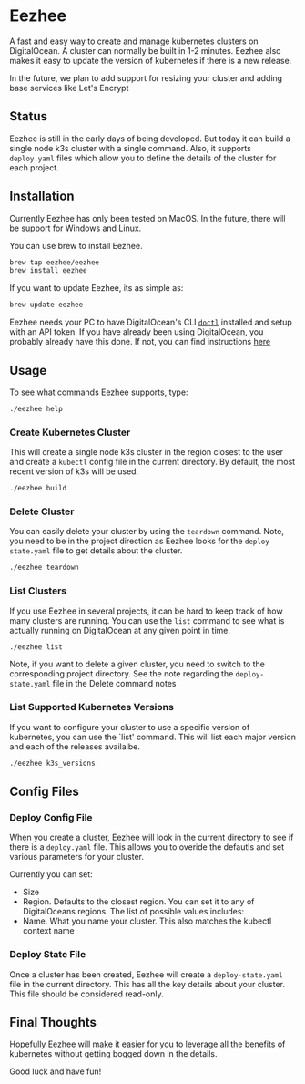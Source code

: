 # Eezhee

A fast and easy way to create and manage kubernetes clusters on DigitalOcean.  A cluster can normally be built in 1-2 minutes.  Eezhee also makes it easy to update the version of kubernetes if there is a new release.

In the future, we plan to add support for resizing your cluster and adding base services like Let's Encrypt

## Status

Eezhee is still in the early days of being developed. But today it can build a single node k3s cluster with a single command.  Also, it supports `deploy.yaml` files which allow you to define the details of the cluster for each project.

## Installation

Currently Eezhee has only been tested on MacOS.  In the future, there will be support for Windows and Linux.

You can use brew to install Eezhee.  

```bash
brew tap eezhee/eezhee
brew install eezhee
```

If you want to update Eezhee, its as simple as:

```bash
brew update eezhee
```

Eezhee needs your PC to have DigitalOcean's CLI [`doctl`](https://www.digitalocean.com/docs/apis-clis/doctl/) installed and setup with an API token. If you have already been using DigitalOcean, you probably already have this done.  If not, you can find instructions [here](https://www.digitalocean.com/docs/apis-clis/doctl/how-to/install/)

## Usage

To see what commands Eezhee supports, type:

```bash
./eezhee help
```

### Create Kubernetes Cluster

This will create a single node k3s cluster in the region closest to the user and create a `kubectl` config file in the current directory.  By default, the most recent version of k3s will be used.

```bash
./eezhee build
```

### Delete Cluster

You can easily delete your cluster by using the `teardown` command.  Note, you need to be in the project direction as Eezhee looks for the `deploy-state.yaml` file to get details about the cluster.

```bash
./eezhee teardown
```

### List Clusters

If you use Eezhee in several projects, it can be hard to keep track of how many clusters are running.  You can use the `list` command to see what is actually running on DigitalOcean at any given point in time.

```bash
./eezhee list
```

Note, if you want to delete a given cluster, you need to switch to the corresponding project directory. See the note regarding the `deploy-state.yaml` file in the Delete command notes

### List Supported Kubernetes Versions

If you want to configure your cluster to use a specific version of kubernetes, you can use the `list' command.  This will list each major version and each of the releases availalbe.

```bash
./eezhee k3s_versions
```

## Config Files

### Deploy Config File

When you create a cluster, Eezhee will look in the current directory to see if there is a `deploy.yaml` file.  This allows you to overide the defautls and set various parameters for your cluster.

Currently you can set:

- Size
- Region.  Defaults to the closest region.  You can set it to any of DigitalOceans regions.  The list of possible values includes:
- Name.  What you name your cluster. This also matches the kubectl context name

### Deploy State File

Once a cluster has been created, Eezhee will create a `deploy-state.yaml` file in the current directory.  This has all the key details about your cluster.  This file should be considered read-only.

## Final Thoughts

Hopefully Eezhee will make it easier for you to leverage all the benefits of kubernetes without getting bogged down in the details.  

Good luck and have fun!
